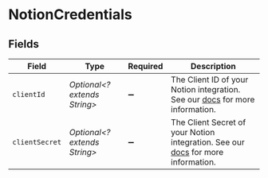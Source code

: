 # NotionCredentials


## Fields

| Field                                                                                                                                                                                                            | Type                                                                                                                                                                                                             | Required                                                                                                                                                                                                         | Description                                                                                                                                                                                                      |
| ---------------------------------------------------------------------------------------------------------------------------------------------------------------------------------------------------------------- | ---------------------------------------------------------------------------------------------------------------------------------------------------------------------------------------------------------------- | ---------------------------------------------------------------------------------------------------------------------------------------------------------------------------------------------------------------- | ---------------------------------------------------------------------------------------------------------------------------------------------------------------------------------------------------------------- |
| `clientId`                                                                                                                                                                                                       | *Optional<? extends String>*                                                                                                                                                                                     | :heavy_minus_sign:                                                                                                                                                                                               | The Client ID of your Notion integration. See our <a href='https://docs.airbyte.com/integrations/sources/notion#step-2-set-permissions-and-acquire-authorization-credentials'>docs</a> for more information.     |
| `clientSecret`                                                                                                                                                                                                   | *Optional<? extends String>*                                                                                                                                                                                     | :heavy_minus_sign:                                                                                                                                                                                               | The Client Secret of your Notion integration. See our <a href='https://docs.airbyte.com/integrations/sources/notion#step-2-set-permissions-and-acquire-authorization-credentials'>docs</a> for more information. |